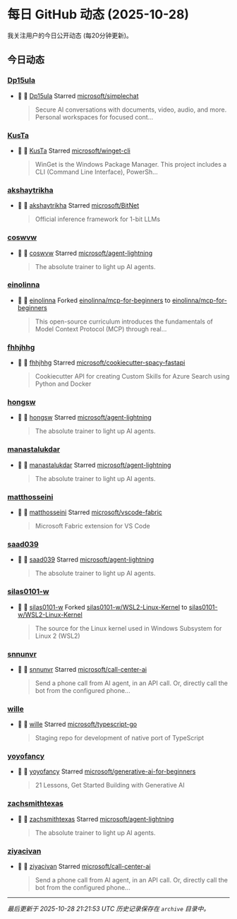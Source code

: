 # 每日 GitHub 动态 (2025-10-28)

我关注用户的今日公开动态 (每20分钟更新)。

## 今日动态

### [Dp15ula](https://github.com/Dp15ula)
- 🌟 👤 [Dp15ula](https://github.com/Dp15ula) Starred [microsoft/simplechat](https://github.com/microsoft/simplechat)
  > Secure AI conversations with documents, video, audio, and more. Personal workspaces for focused cont...

### [KusTa](https://github.com/KusTa)
- 🌟 👤 [KusTa](https://github.com/KusTa) Starred [microsoft/winget-cli](https://github.com/microsoft/winget-cli)
  > WinGet is the Windows Package Manager. This project includes a CLI (Command Line Interface), PowerSh...

### [akshaytrikha](https://github.com/akshaytrikha)
- 🌟 👤 [akshaytrikha](https://github.com/akshaytrikha) Starred [microsoft/BitNet](https://github.com/microsoft/BitNet)
  > Official inference framework for 1-bit LLMs

### [coswvw](https://github.com/coswvw)
- 🌟 👤 [coswvw](https://github.com/coswvw) Starred [microsoft/agent-lightning](https://github.com/microsoft/agent-lightning)
  > The absolute trainer to light up AI agents.

### [einolinna](https://github.com/einolinna)
- 🍴 👤 [einolinna](https://github.com/einolinna) Forked [einolinna/mcp-for-beginners](https://github.com/einolinna/mcp-for-beginners) to [einolinna/mcp-for-beginners](https://github.com/einolinna/mcp-for-beginners)
  > This open-source curriculum introduces the fundamentals of Model Context Protocol (MCP) through real...

### [fhhjhhg](https://github.com/fhhjhhg)
- 🌟 👤 [fhhjhhg](https://github.com/fhhjhhg) Starred [microsoft/cookiecutter-spacy-fastapi](https://github.com/microsoft/cookiecutter-spacy-fastapi)
  > Cookiecutter API for creating Custom Skills for Azure Search using Python and Docker

### [hongsw](https://github.com/hongsw)
- 🌟 👤 [hongsw](https://github.com/hongsw) Starred [microsoft/agent-lightning](https://github.com/microsoft/agent-lightning)
  > The absolute trainer to light up AI agents.

### [manastalukdar](https://github.com/manastalukdar)
- 🌟 👤 [manastalukdar](https://github.com/manastalukdar) Starred [microsoft/agent-lightning](https://github.com/microsoft/agent-lightning)
  > The absolute trainer to light up AI agents.

### [matthosseini](https://github.com/matthosseini)
- 🌟 👤 [matthosseini](https://github.com/matthosseini) Starred [microsoft/vscode-fabric](https://github.com/microsoft/vscode-fabric)
  > Microsoft Fabric extension for VS Code

### [saad039](https://github.com/saad039)
- 🌟 👤 [saad039](https://github.com/saad039) Starred [microsoft/agent-lightning](https://github.com/microsoft/agent-lightning)
  > The absolute trainer to light up AI agents.

### [silas0101-w](https://github.com/silas0101-w)
- 🍴 👤 [silas0101-w](https://github.com/silas0101-w) Forked [silas0101-w/WSL2-Linux-Kernel](https://github.com/silas0101-w/WSL2-Linux-Kernel) to [silas0101-w/WSL2-Linux-Kernel](https://github.com/silas0101-w/WSL2-Linux-Kernel)
  > The source for the Linux kernel used in Windows Subsystem for Linux 2 (WSL2)

### [snnunvr](https://github.com/snnunvr)
- 🌟 👤 [snnunvr](https://github.com/snnunvr) Starred [microsoft/call-center-ai](https://github.com/microsoft/call-center-ai)
  > Send a phone call from AI agent, in an API call. Or, directly call the bot from the configured phone...

### [wille](https://github.com/wille)
- 🌟 👤 [wille](https://github.com/wille) Starred [microsoft/typescript-go](https://github.com/microsoft/typescript-go)
  > Staging repo for development of native port of TypeScript

### [yoyofancy](https://github.com/yoyofancy)
- 🌟 👤 [yoyofancy](https://github.com/yoyofancy) Starred [microsoft/generative-ai-for-beginners](https://github.com/microsoft/generative-ai-for-beginners)
  > 21 Lessons, Get Started Building with Generative AI 

### [zachsmithtexas](https://github.com/zachsmithtexas)
- 🌟 👤 [zachsmithtexas](https://github.com/zachsmithtexas) Starred [microsoft/agent-lightning](https://github.com/microsoft/agent-lightning)
  > The absolute trainer to light up AI agents.

### [ziyacivan](https://github.com/ziyacivan)
- 🌟 👤 [ziyacivan](https://github.com/ziyacivan) Starred [microsoft/call-center-ai](https://github.com/microsoft/call-center-ai)
  > Send a phone call from AI agent, in an API call. Or, directly call the bot from the configured phone...


---
*最后更新于 2025-10-28 21:21:53 UTC*
*历史记录保存在 `archive` 目录中。*
